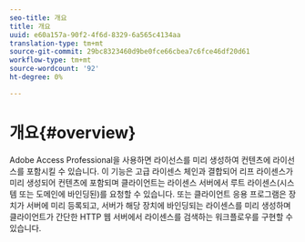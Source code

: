 ```yaml
---
seo-title: 개요
title: 개요
uuid: e60a157a-90f2-4f6d-8329-6a565c4134aa
translation-type: tm+mt
source-git-commit: 29bc8323460d9be0fce66cbea7c6fce46df20d61
workflow-type: tm+mt
source-wordcount: '92'
ht-degree: 0%

---
```



# 개요{#overview}

Adobe Access Professional을 사용하면 라이선스를 미리 생성하여 컨텐츠에 라이선스를 포함시킬 수 있습니다. 이 기능은 고급 라이센스 체인과 결합되어 리프 라이센스가 미리 생성되어 컨텐츠에 포함되며 클라이언트는 라이센스 서버에서 루트 라이센스(시스템 또는 도메인에 바인딩된)를 요청할 수 있습니다. 또는 클라이언트 응용 프로그램은 장치가 서버에 미리 등록되고, 서버가 해당 장치에 바인딩되는 라이센스를 미리 생성하며 클라이언트가 간단한 HTTP 웹 서버에서 라이센스를 검색하는 워크플로우를 구현할 수 있습니다.
